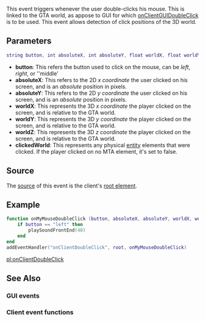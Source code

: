 This event triggers whenever the user double-clicks his mouse. This is linked to the GTA world, as appose to GUI for which [onClientGUIDoubleClick](/docs/onClientGUIDoubleClick.md "wikilink") is to be used. This event allows detection of click positions of the 3D world.

Parameters
----------

``` lua
string button, int absoluteX, int absoluteY, float worldX, float worldY, float worldZ, element clickedWorld
```

-   **button**: This refers the button used to click on the mouse, can be *left*, *right*, or ''middle'
-   **absoluteX**: This refers to the 2D *x coordinate* the user clicked on his screen, and is an *absolute* position in pixels.
-   **absoluteY**: This refers to the 2D *y coordinate* the user clicked on his screen, and is an *absolute* position in pixels.
-   **worldX**: This represents the 3D *x coordinate* the player clicked on the screen, and is relative to the GTA world.
-   **worldY**: This represents the 3D *y coordinate* the player clicked on the screen, and is relative to the GTA world.
-   **worldZ**: This represents the 3D *z coordinate* the player clicked on the screen, and is relative to the GTA world.
-   **clickedWorld**: This represents any physical [entity](/docs/entity.md "wikilink") elements that were clicked. If the player clicked on no MTA element, it's set to false.

Source
------

The [source](/docs/event_system#Event_source.md "wikilink") of this event is the client's [root element](/root_element.md "wikilink").

Example
-------

``` lua
function onMyMouseDoubleClick (button, absoluteX, absoluteY, worldX, worldY,  worldZ, clickedWorld)
    if button == "left" then 
        playSoundFrontEnd(40)
    end
end
addEventHandler("onClientDoubleClick", root, onMyMouseDoubleClick)
```

[pl:onClientDoubleClick](/docs/pl:onClientDoubleClick.md "wikilink")

See Also
--------

### GUI events

### Client event functions
